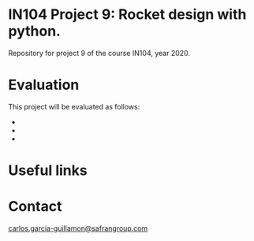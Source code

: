 # IN104 Project 9: Rocket design with python. 

Repository for project 9 of the course IN104, year 2020.



# Evaluation

This project will be evaluated as follows:

* 
* 
*

# Useful links

# Contact
carlos.garcia-guillamon@safrangroup.com
